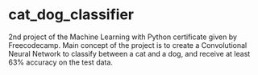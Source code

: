 # cat_dog_classifier
2nd project of the Machine Learning with Python certificate given by Freecodecamp. Main concept of the project is to create a Convolutional Neural Network to classify between a cat and a dog, and receive at least 63% accuracy on the test data.

